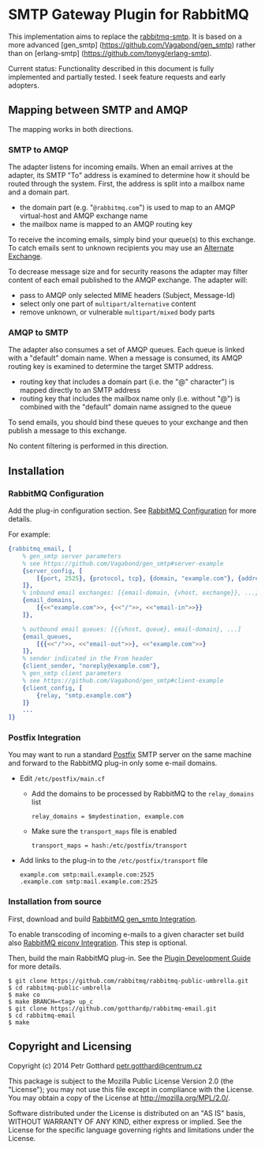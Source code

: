 # SMTP Gateway Plugin for RabbitMQ

This implementation aims to replace the [rabbitmq-smtp](https://github.com/rabbitmq/rabbitmq-smtp).
It is based on a more advanced [gen_smtp] (https://github.com/Vagabond/gen_smtp)
rather than on [erlang-smtp] (https://github.com/tonyg/erlang-smtp).

Current status: Functionality described in this document is fully implemented and
partially tested. I seek feature requests and early adopters.


## Mapping between SMTP and AMQP

The mapping works in both directions.

### SMTP to AMQP

The adapter listens for incoming emails. When an email arrives at the adapter,
its SMTP "To" address is examined to determine how it should be routed through
the system. First, the address is split into a mailbox name and a domain part.

 - the domain part (e.g. "`@rabbitmq.com`") is used to map to an
   AMQP virtual-host and AMQP exchange name
 - the mailbox name is mapped to an AMQP routing key

To receive the incoming emails, simply bind your queue(s) to this exchange. To
catch emails sent to unknown recipients you may use an
[Alternate Exchange](http://www.rabbitmq.com/ae.html).

To decrease message size and for security reasons the adapter may filter content
of each email published to the AMQP exchange. The adapter will:
 - pass to AMQP only selected MIME headers (Subject, Message-Id)
 - select only one part of `multipart/alternative` content
 - remove unknown, or vulnerable `multipart/mixed` body parts

### AMQP to SMTP

The adapter also consumes a set of AMQP queues. Each queue is linked with a
"default" domain name. When a message is consumed, its AMQP routing key is
examined to determine the target SMTP address.

 - routing key that includes a domain part (i.e. the "@" character") is mapped
   directly to an SMTP address
 - routing key that includes the mailbox name only (i.e. without "@") is combined
   with the "default" domain name assigned to the queue

To send emails, you should bind these queues to your exchange and then publish
a message to this exchange.

No content filtering is performed in this direction.


## Installation

### RabbitMQ Configuration
Add the plug-in configuration section. See
[RabbitMQ Configuration](https://www.rabbitmq.com/configure.html) for more details.

For example:
```erlang
{rabbitmq_email, [
    % gen_smtp server parameters
    % see https://github.com/Vagabond/gen_smtp#server-example
    {server_config, [
        [{port, 2525}, {protocol, tcp}, {domain, "example.com"}, {address,{0,0,0,0}}]
    ]},
    % inbound email exchanges: [{email-domain, {vhost, exchange}}, ...}
    {email_domains,
        [{<<"example.com">>, {<<"/">>, <<"email-in">>}}
    ]},

    % outbound email queues: [{{vhost, queue}, email-domain}, ...]
    {email_queues,
        [{{<<"/">>, <<"email-out">>}, <<"example.com">>}
    ]},
    % sender indicated in the From header
    {client_sender, "noreply@example.com"},
    % gen_smtp client parameters
    % see https://github.com/Vagabond/gen_smtp#client-example
    {client_config, [
        {relay, "smtp.example.com"}
    ]}
    ...
]}
```

### Postfix Integration
You may want to run a standard [Postfix](http://www.postfix.org) SMTP server on
the same machine and forward to the RabbitMQ plug-in only some e-mail domains.

- Edit `/etc/postfix/main.cf`
  - Add the domains to be processed by RabbitMQ to the `relay_domains` list

    ```
    relay_domains = $mydestination, example.com
    ```

  - Make sure the `transport_maps` file is enabled

    ```
    transport_maps = hash:/etc/postfix/transport
    ```

- Add links to the plug-in to the `/etc/postfix/transport` file

  ```
  example.com smtp:mail.example.com:2525
  .example.com smtp:mail.example.com:2525
  ```

### Installation from source

First, download and build
[RabbitMQ gen_smtp Integration](https://github.com/gotthardp/rabbitmq-gen-smtp).

To enable transcoding of incoming e-mails to a given character set build also
[RabbitMQ eiconv Integration](https://github.com/gotthardp/rabbitmq-eiconv).
This step is optional.

Then, build the main RabbitMQ plug-in. See the
[Plugin Development Guide](http://www.rabbitmq.com/plugin-development.html)
for more details.

    $ git clone https://github.com/rabbitmq/rabbitmq-public-umbrella.git
    $ cd rabbitmq-public-umbrella
    $ make co
    $ make BRANCH=<tag> up_c
    $ git clone https://github.com/gotthardp/rabbitmq-email.git
    $ cd rabbitmq-email
    $ make


## Copyright and Licensing

Copyright (c) 2014 Petr Gotthard <petr.gotthard@centrum.cz>

This package is subject to the Mozilla Public License Version 2.0 (the "License");
you may not use this file except in compliance with the License. You may obtain a
copy of the License at http://mozilla.org/MPL/2.0/.

Software distributed under the License is distributed on an "AS IS" basis,
WITHOUT WARRANTY OF ANY KIND, either express or implied. See the License for the
specific language governing rights and limitations under the License.
